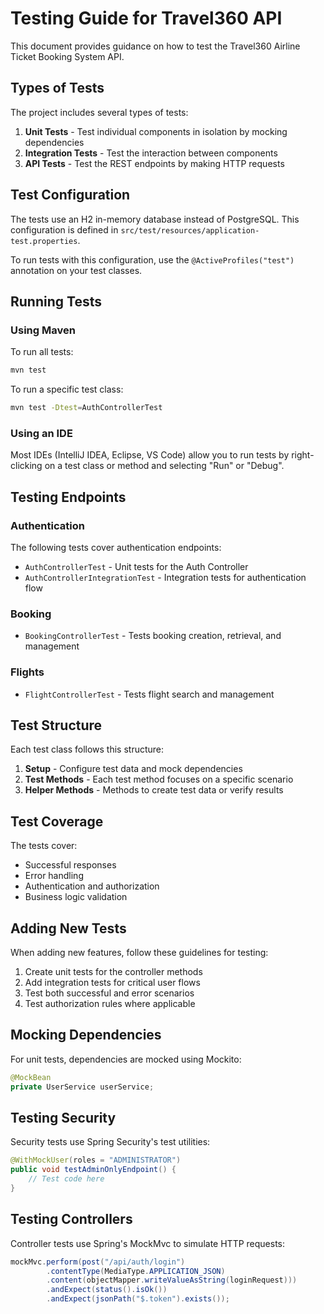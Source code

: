 # Testing Guide for Travel360 API

This document provides guidance on how to test the Travel360 Airline Ticket Booking System API.

## Types of Tests

The project includes several types of tests:

1. **Unit Tests** - Test individual components in isolation by mocking dependencies
2. **Integration Tests** - Test the interaction between components
3. **API Tests** - Test the REST endpoints by making HTTP requests

## Test Configuration

The tests use an H2 in-memory database instead of PostgreSQL. This configuration is defined in `src/test/resources/application-test.properties`.

To run tests with this configuration, use the `@ActiveProfiles("test")` annotation on your test classes.

## Running Tests

### Using Maven

To run all tests:

```bash
mvn test
```

To run a specific test class:

```bash
mvn test -Dtest=AuthControllerTest
```

### Using an IDE

Most IDEs (IntelliJ IDEA, Eclipse, VS Code) allow you to run tests by right-clicking on a test class or method and selecting "Run" or "Debug".

## Testing Endpoints

### Authentication

The following tests cover authentication endpoints:

- `AuthControllerTest` - Unit tests for the Auth Controller
- `AuthControllerIntegrationTest` - Integration tests for authentication flow

### Booking

- `BookingControllerTest` - Tests booking creation, retrieval, and management

### Flights

- `FlightControllerTest` - Tests flight search and management

## Test Structure

Each test class follows this structure:

1. **Setup** - Configure test data and mock dependencies
2. **Test Methods** - Each test method focuses on a specific scenario
3. **Helper Methods** - Methods to create test data or verify results

## Test Coverage

The tests cover:

- Successful responses
- Error handling
- Authentication and authorization
- Business logic validation

## Adding New Tests

When adding new features, follow these guidelines for testing:

1. Create unit tests for the controller methods
2. Add integration tests for critical user flows
3. Test both successful and error scenarios
4. Test authorization rules where applicable

## Mocking Dependencies

For unit tests, dependencies are mocked using Mockito:

```java
@MockBean
private UserService userService;
```

## Testing Security

Security tests use Spring Security's test utilities:

```java
@WithMockUser(roles = "ADMINISTRATOR")
public void testAdminOnlyEndpoint() {
    // Test code here
}
```

## Testing Controllers

Controller tests use Spring's MockMvc to simulate HTTP requests:

```java
mockMvc.perform(post("/api/auth/login")
        .contentType(MediaType.APPLICATION_JSON)
        .content(objectMapper.writeValueAsString(loginRequest)))
        .andExpect(status().isOk())
        .andExpect(jsonPath("$.token").exists());
``` 